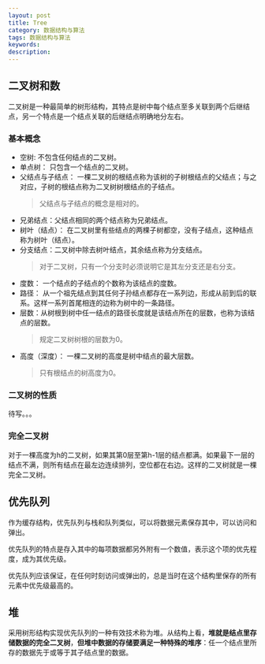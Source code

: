 ```yaml
---
layout: post
title: Tree
category: 数据结构与算法
tags: 数据结构与算法
keywords:
description:
---
```


## 二叉树和数

二叉树是一种最简单的树形结构，其特点是树中每个结点至多关联到两个后继结点，另一个特点是一个结点关联的后继结点明确地分左右。

### 基本概念

- 空树: 不包含任何结点的二叉树。
- 单点树： 只包含一个结点的二叉树。
- 父结点与子结点： 一棵二叉树的根结点称为该树的子树根结点的父结点；与之对应，子树的根结点称为二叉树树根结点的子结点。
    > 父结点与子结点的概念是相对的。  
- 兄弟结点：父结点相同的两个结点称为兄弟结点。
- 树叶（结点）： 在二叉树里有些结点的两棵子树都空，没有子结点，这种结点称为树叶（结点）。
- 分支结点：二叉树中除去树叶结点，其余结点称为分支结点。
  >对于二叉树，只有一个分支时必须说明它是其左分支还是右分支。
- 度数： 一个结点的子结点的个数称为该结点的度数。
- 路径： 从一个祖先结点到其任何子孙结点都存在一系列边，形成从前到后的联系。这样一系列首尾相连的边称为树中的一条路径。
- 层数：从树根到树中任一结点的路径长度就是该结点所在的层数，也称为该结点的层数。
  > 规定二叉树树根的层数为0。
- 高度（深度）： 一棵二叉树的高度是树中结点的最大层数。
  > 只有根结点的树高度为0。

### 二叉树的性质

待写。。。

### 完全二叉树

对于一棵高度为h的二叉树，如果其第0层至第h-1层的结点都满。如果最下一层的结点不满，则所有结点在最左边连续排列，空位都在右边。这样的二叉树就是一棵完全二叉树。

## 优先队列

作为缓存结构，优先队列与栈和队列类似，可以将数据元素保存其中，可以访问和弹出。

优先队列的特点是存入其中的每项数据都另外附有一个数值，表示这个项的优先程度，成为其优先级。

优先队列应该保证，在任何时刻访问或弹出的，总是当时在这个结构里保存的所有元素中优先级最高的。


## 堆

采用树形结构实现优先队列的一种有效技术称为堆。从结构上看，**堆就是结点里存储数据的完全二叉树**，**但堆中数据的存储要满足一种特殊的堆序**：任一个结点里所存的数据先于或等于其子结点里的数据。




